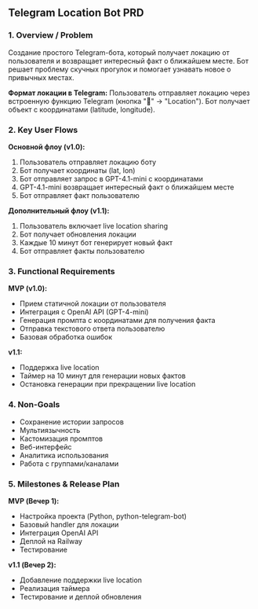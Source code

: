 ## Telegram Location Bot PRD

### 1. Overview / Problem
Создание простого Telegram-бота, который получает локацию от пользователя и возвращает интересный факт о ближайшем месте. Бот решает проблему скучных прогулок и помогает узнавать новое о привычных местах.

**Формат локации в Telegram:** Пользователь отправляет локацию через встроенную функцию Telegram (кнопка "📎" → "Location"). Бот получает объект с координатами (latitude, longitude).

### 2. Key User Flows
**Основной флоу (v1.0):**
1. Пользователь отправляет локацию боту
2. Бот получает координаты (lat, lon)
3. Бот отправляет запрос в GPT-4.1-mini с координатами
4. GPT-4.1-mini возвращает интересный факт о ближайшем месте
5. Бот отправляет факт пользователю

**Дополнительный флоу (v1.1):**
1. Пользователь включает live location sharing
2. Бот получает обновления локации
3. Каждые 10 минут бот генерирует новый факт
4. Бот отправляет факты пользователю

### 3. Functional Requirements
**MVP (v1.0):**
- Прием статичной локации от пользователя
- Интеграция с OpenAI API (GPT-4-mini)
- Генерация промпта с координатами для получения факта
- Отправка текстового ответа пользователю
- Базовая обработка ошибок

**v1.1:**
- Поддержка live location
- Таймер на 10 минут для генерации новых фактов
- Остановка генерации при прекращении live location

### 4. Non-Goals
- Сохранение истории запросов
- Мультиязычность
- Кастомизация промптов
- Веб-интерфейс
- Аналитика использования
- Работа с группами/каналами

### 5. Milestones & Release Plan
**MVP (Вечер 1):**
- Настройка проекта (Python, python-telegram-bot)
- Базовый handler для локации
- Интеграция OpenAI API
- Деплой на Railway
- Тестирование

**v1.1 (Вечер 2):**
- Добавление поддержки live location
- Реализация таймера
- Тестирование и деплой обновления